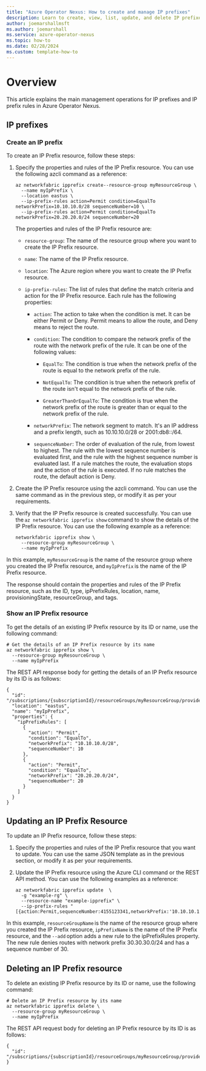 ```yaml
---
title: "Azure Operator Nexus: How to create and manage IP prefixes"
description: Learn to create, view, list, update, and delete IP prefixes and IP prefix rules.
author: joemarshallmsft
ms.author: joemarshall
ms.service: azure-operator-nexus
ms.topic: how-to
ms.date: 02/28/2024
ms.custom: template-how-to
---
```


# Overview

This article explains the main management operations for IP prefixes and IP prefix rules in Azure Operator Nexus.


## IP prefixes

### Create an IP prefix


To create an IP Prefix resource, follow these steps: 


1.  Specify the properties and rules of the IP Prefix resource. You can use the following azcli command as a reference: 

    ```azurecli
    az networkfabric ipprefix create--resource-group myResourceGroup \
      --name myIpPrefix \
      --location eastus \
      --ip-prefix-rules action=Permit condition=EqualTo networkPrefix=10.10.10.0/28 sequenceNumber=10 \
      --ip-prefix-rules action=Permit condition=EqualTo networkPrefix=20.20.20.0/24 sequenceNumber=20
    ```

    The properties and rules of the IP Prefix resource are: 

    - `resource-group`: The name of the resource group where you want to create the IP Prefix resource. 

    -  `name`: The name of the IP Prefix resource. 

    -  `location`: The Azure region where you want to create the IP Prefix resource. 

    -  `ip-prefix-rules`: The list of rules that define the match criteria and action for the IP Prefix resource. Each rule has the following properties: 


        -  `action`: The action to take when the condition is met. It can be either Permit or Deny. Permit means to allow the route, and Deny means to reject the route. 

        -  `condition`: The condition to compare the network prefix of the route with the network prefix of the rule. It can be one of the following values: 

            -  `EqualTo`: The condition is true when the network prefix of the route is equal to the network prefix of the rule. 

            -  `NotEqualTo`: The condition is true when the network prefix of the route isn't equal to the network prefix of the rule. 

            -  `GreaterThanOrEqualTo`: The condition is true when the network prefix of the route is greater than or equal to the network prefix of the rule.


        -  `networkPrefix`: The network segment to match. It's an IP address and a prefix length, such as 10.10.10.0/28 or 2001:db8::/64. 

        -  `sequenceNumber`: The order of evaluation of the rule, from lowest to highest. The rule with the lowest sequence number is evaluated first, and the rule with the highest sequence number is evaluated last. If a rule matches the route, the evaluation stops and the action of the rule is executed. If no rule matches the route, the default action is Deny. 


2.  Create the IP Prefix resource using the azcli command. You can use the same command as in the previous step, or modify it as per your requirements.

3.  Verify that the IP Prefix resource is created successfully. You can use the `az networkfabric ipprefix show` command to show the details of the IP Prefix resource. You can use the following example as a reference: 

    ```azurecli
    networkfabric ipprefix show \
      --resource-group myResourceGroup \
      --name myIpPrefix 
    ```

In this example, `myResourceGroup` is the name of the resource group where you created the IP Prefix resource, and `myIpPrefix` is the name of the IP Prefix resource. 

The response should contain the properties and rules of the IP Prefix resource, such as the ID, type, ipPrefixRules, location, name, provisioningState, resourceGroup, and tags. 

### Show an IP Prefix resource

To get the details of an existing IP Prefix resource by its ID or name, use the following command: 

```azurecli
# Get the details of an IP Prefix resource by its name
az networkfabric ipprefix show \
  --resource-group myResourceGroup \
  --name myIpPrefix
```

The REST API response body for getting the details of an IP Prefix resource by its ID is as follows: 

```
{
  "id": "/subscriptions/{subscriptionId}/resourceGroups/myResourceGroup/providers/Microsoft.ManagedNetworkFabric/ipPrefixes/myIpPrefix",
  "location": "eastus",
  "name": "myIpPrefix",
  "properties": {
    "ipPrefixRules": [
      {
        "action": "Permit",
        "condition": "EqualTo",
        "networkPrefix": "10.10.10.0/28",
        "sequenceNumber": 10
      },
      {
        "action": "Permit",
        "condition": "EqualTo",
        "networkPrefix": "20.20.20.0/24",
        "sequenceNumber": 20
      }
    ]
  }
}
```

## Updating an IP Prefix Resource 

To update an IP Prefix resource, follow these steps: 

1.  Specify the properties and rules of the IP Prefix resource that you want to update. You can use the same JSON template as in the previous section, or modify it as per your requirements. 

2.  Update the IP Prefix resource using the Azure CLI command or the REST API method. You can use the following examples as a reference: 

    ```azurecli
    az networkfabric ipprefix update  \
      -g "example-rg" \
      --resource-name "example-ipprefix" \
      --ip-prefix-rules "[{action:Permit,sequenceNumber:4155123341,networkPrefix:'10.10.10.10/30',condition:GreaterThanOrEqualTo,subnetMaskLength:10}]"
    ```

In this example, `resourceGroupName` is the name of the resource group where you created the IP Prefix resource, `ipPrefixName` is the name of the IP Prefix resource, and the `--add` option adds a new rule to the ipPrefixRules property. The new rule denies routes with network prefix 30.30.30.0/24 and has a sequence number of 30. 

## Deleting an IP Prefix resource 

To delete an existing IP Prefix resource by its ID or name, use the following command: 

```azurecli
# Delete an IP Prefix resource by its name
az networkfabric ipprefix delete \
  --resource-group myResourceGroup \
  --name myIpPrefix
```

The REST API request body for deleting an IP Prefix resource by its ID is as follows: 

```
{
  "id": "/subscriptions/{subscriptionId}/resourceGroups/myResourceGroup/providers/Microsoft.ManagedNetworkFabric/ipPrefixes/myIpPrefix"
}
```
